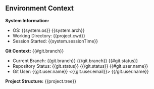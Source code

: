 ## Environment Context

**System Information:**
- OS: {{system.os}} {{system.arch}}
- Working Directory: {{project.cwd}}
- Session Started: {{system.sessionTime}}

**Git Context:**
{{#git.branch}}
- Current Branch: {{git.branch}}
{{/git.branch}}
{{#git.status}}
- Repository Status: {{git.status}}
{{/git.status}}
{{#git.user.name}}
- Git User: {{git.user.name}} <{{git.user.email}}>
{{/git.user.name}}

**Project Structure:**
{{project.tree}}